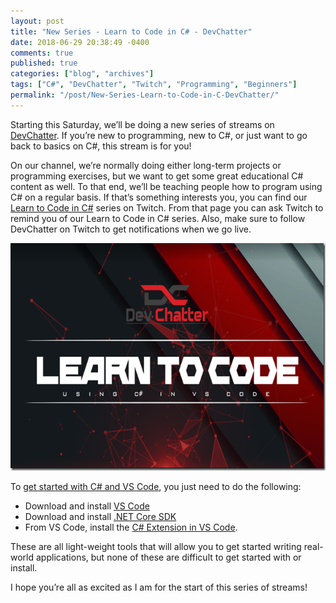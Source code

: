 ```yaml
---
layout: post
title: "New Series - Learn to Code in C# - DevChatter"
date: 2018-06-29 20:38:49 -0400
comments: true
published: true
categories: ["blog", "archives"]
tags: ["C#", "DevChatter", "Twitch", "Programming", "Beginners"]
permalink: "/post/New-Series-Learn-to-Code-in-C-DevChatter/"
---
```

<!-- more -->

<p>Starting this Saturday, we’ll be doing a new series of streams on <a href="https://www.twitch.tv/devchatter" target="_blank">DevChatter</a>. If you’re new to programming, new to C#, or just want to go back to basics on C#, this stream is for you!</p><p>On our channel, we’re normally doing either long-term projects or programming exercises, but we want to get some great educational C# content as well. To that end, we’ll be teaching people how to program using C# on a regular basis. If that’s something interests you, you can find our <a href="https://www.twitch.tv/events/9I5Zdxl4Q_eTUV_QjHxxQg" target="_blank">Learn to Code in C#</a> series on Twitch. From that page you can ask Twitch to remind you of our Learn to Code in C# series. Also, make sure to follow DevChatter on Twitch to get notifications when we go live.</p><p><a href="https://www.twitch.tv/events/9I5Zdxl4Q_eTUV_QjHxxQg"><img width="644" height="364" title="learn-to-code" style="display: inline; background-image: none;" alt="learn-to-code" src="/images/files/learn-to-code.png" border="0"></a></p><p>To <a href="https://docs.microsoft.com/en-us/dotnet/core/tutorials/with-visual-studio-code" target="_blank">get started with C# and VS Code</a>, you just need to do the following:</p><ul><li>Download and install <a href="https://code.visualstudio.com/" target="_blank">VS Code</a></li><li>Download and install <a href="https://www.microsoft.com/net/download/core" target="_blank">.NET Core SDK</a></li><li>From VS Code, install the <a href="https://marketplace.visualstudio.com/items?itemName=ms-vscode.csharp" target="_blank">C# Extension in VS Code</a>.</li></ul><p>These are all light-weight tools that will allow you to get started writing real-world applications, but none of these are difficult to get started with or install. </p><p>I hope you’re all as excited as I am for the start of this series of streams!</p>
